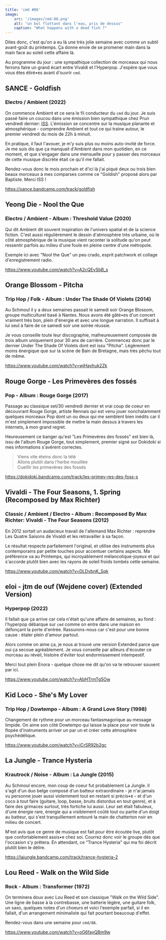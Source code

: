```yaml
---
title: 'cmd #86'
image:
    src: '/images/cmd-86.png'
    alt: "un bol flottant dans l'eau, pris de dessus"
    caption: "What happens with a dead fish ?"
---
```



Dites donc, c'est qu'on a eu là une très jolie semaine avec comme un subtil avant-goût du printemps. Ça donne envie de se promener main dans la main face au soleil cette affaire là.

Au programme du jour : une sympathique collection de morceaux qui nous ferrons faire un grand écart entre Vivaldi et l'Hyperpop. J'espère que vous vous êtes étiré•es avant d'ouvrir `cmd`.



## SANCE - Goldfish

### Electro / Ambient (2022)

On commence Ambient et ce sera le fil conducteur du `cmd` du jour. Je suis passé faire un coucou dans une émission bien sympathique chez Prun vendredi dernier: [ISS](https://www.prun.net/emission/8MNV-iss). L'émission se concentre sur la musique planante et atmosphérique - comprendre Ambient et tout ce qui traine autour, le premier vendredi du mois de 22h à minuit.

En pratique, il faut l'avouer, je m'y suis plus ou moins auto-invité de force. Je me suis dis que ça manquait d'Ambient dans mon quotidien, en ce moment, et que s'engager dans une mensuelle pour y passer des morceaux de cette musique discrète était ce qu'il me fallait.

Rendez-vous donc le mois prochain et d'ici là j'ai piqué deux ou trois bien beaux morceaux à mes comparses comme ce "Goldish" proposé alors par Baptiste. Merci ISS !

https://sance.bandcamp.com/track/goldfish



## Yeong Die - Nool the Que

### Electro / Ambient - Album : Threshold Value (2020)

Qui dit Ambient dit souvent inspiration de l'univers spatial et de la science fiction. C'est aussi régulièrement le dessin d'atmosphère très urbaine, où le côté atmosphérique de la musique vient raconter la solitude qu'on peut ressentir parfois au milieu d'une foule en pleine centre d'une métropole.

Exemple ici avec  "Nool the Que" un peu crado, esprit patchwork et collage d'enregistrement radio.

https://www.youtube.com/watch?v=A2cQEvSbB_s



## Orange Blossom - Pitcha

### Trip Hop / Folk - Album : Under The Shade Of Violets (2014)

Au Schmoul il y a deux semaines passait le samedi soir Orange Blossom, groupe multiculturel basé à Nantes. Nous avons été gâté•es d'un concert vraiment très bon, plein d'énergie et avec une longue narration. Il suffisait à lui seul à faire de ce samedi soir une soirée réussie.

Je vous conseille toute leur discographie, malheureusement composée de trois album uniquement  pour 30 ans de carrière. Commencez donc par le dernier Under The Shade Of Violets dont est issu "Pitcha". Légèrement moins énergique que sur la scène de Bain de Bretagne, mais très pêchu tout de même.

https://www.youtube.com/watch?v=wjHayhuk2Zk



## Rouge Gorge - Les Primevères des fossés

### Pop - Album : Rouge Gorge (2017)

Passage au classique set/30 vendredi dernier et vrai coup de coeur en découvrant Rouge Gorge, artiste Rennais qui est venu jouer nonchalamment quelques morceaux Pop dont un ou deux qui me semblent bien inédits car il m'est simplement impossible de mettre la main dessus à travers les internets, à mon grand regret.

Heureusement ce banger qu'est "Les Primevères des fossés" est bien là, issu de l'album Rouge Gorge, tout simplement, premier signé sur Dokidoki si mes informations s'avèrent correctes.

> Viens vite éteins donc la télé<br/>
> Allons plutôt dans l’herbe mouillée<br/>
> Cueillir les primevères des fossés<br/>

https://dokidoki.bandcamp.com/track/les-primev-res-des-foss-s



## Vivaldi - The Four Seasons, 1. Spring (Recomposed by Max Richter)

### Classic / Ambient / Electro - Album :  Recomposed By Max Richter: Vivaldi - The Four Seasons (2012)

En 2012 sortait un audacieux travail de l'allemand Max Richter : reprendre Les Quatre Saisons de Vivaldi et les retravailler à sa façon.

Le résultat respecte parfaitement l'original, et utilise des instruments plus contemporains par petite touches pour accentuer certains aspects. Ma préférence va au Printemps, qui incroyablement mélancolique-joyeux et qui s'accorde plutôt bien avec les rayons de soleil froids tombés cette semaine.

https://www.youtube.com/watch?v=DLDvbnK_Sqk



## eloi - jtm de ouf (Wejdene cover) (Extended Version)

### Hyperpop (2022)

Il fallait que ça arrive car cela n'était qu'une affaire de semaines, au fond : l'hyperpop débarque sur `cmd` comme on entre dans une maison en défonçant la porte d'entrée. Rassurons-nous car c'est pour une bonne cause : étaler plein d'amour partout.

Alors comme on aime ça, je nous ai trouvé une version Extended parce que oui ça secoue agréablement. Je vous conseille par ailleurs d'écouter ce morceau au réveil, histoire d'éviter tout endormissement intempestif.

Merci tout plein Enora - quelque chose me dit qu'on va te retrouver souvent par ici.

https://www.youtube.com/watch?v=AbHTrmTg5Ow



## Kid Loco - She's My Lover

### Trip Hop / Dowtempo - Album : A Grand Love Story (1998)

Changement de rythme pour un morceau fantasmagorique au message limpide. On aime son côté Dowtempo qui laisse la place pour voir toute la flopée d'instruments arriver un par un et créer cette atmosphère psychédélique.

https://www.youtube.com/watch?v=lCrSR92b2gc



## La Jungle - Trance Hysteria

### Krautrock / Noise - Album : La Jungle (2015)

Au Schmoul encore, mon coup de coeur fut probablement La Jungle. Il s'agit d'un duo belge composé d'un batteur extraordinaire - je n'ai jamais vu personne jouer aussi violemment tout en restant si précis•e - et d'un coco à tout faire (guitare, loop, basse, bruits distordus en tout genre), et à faire des grimaces surtout, très fortiche lui aussi. Leur set était fabuleux, d'une énergie rare, énergie qui a visiblement coûté tout ou partie d'un doigt au batteur, qui s'est tranquillement entouré la main de chatterton noir en milieu de concert.

M'est avis que ce genre de musique est fait pour être écoutée live, plutôt que confortablement assis•e chez soi. Courrez donc voir le groupe dès que l'occasion s'y prêtera. En attendant, ce "Trance Hysteria" qui ma foi décrit plutôt bien le délire.

https://lajungle.bandcamp.com/track/trance-hysteria-2



## Lou Reed - Walk on the Wild Side

### Rock - Album : Transformer (1972)

On terminera doux avec Lou Reed et son classique "Walk on the Wild Side". Une ligne de basse à la contrebasse, une batterie légère, une guitare folk, un saxo, quelques notes d'un choeurs et voici l'exemple parfait, si il en fallait, d'un arrangement minimaliste qui fait pourtant beaucoup d'effet.

Rendez-vous dans une semaine pour `cmd/86`.

https://www.youtube.com/watch?v=oG6fayQBm9w



